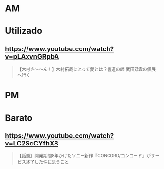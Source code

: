 # AM
# Utilizado

## https://www.youtube.com/watch?v=pLAxvnGRpbA

> 【木村さ〜〜ん！】木村拓哉にとって愛とは？書道の師 武田双雲の個展へ行く 

# PM
# Barato

## https://www.youtube.com/watch?v=LC2ScCYfhX8

> 【話題】開発期間8年かけたソニー新作『CONCORD/コンコード』がサービス終了した件に思うこと 
